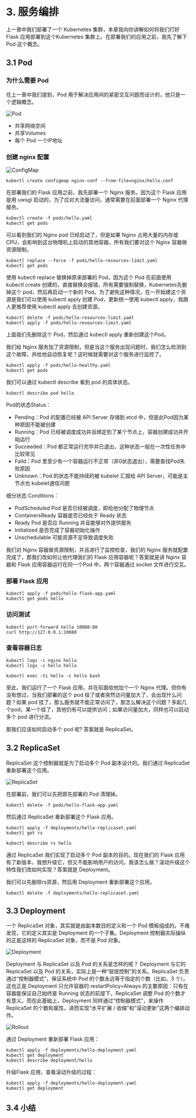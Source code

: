 # 3. 服务编排

上一章中我们部署了一个 Kubernetes 集群，本章我向你讲解如何将我们打好 Flask 应用部署到这个Kubernetes 集群上。在部署我们的应用之前，我先了解下 Pod 这个概念。

## 3.1 Pod

### 为什么需要 Pod

在上一章中我们提到，Pod 用于解决应用间的紧密交互问题而设计的，他只是一个逻辑概念。

![Pod](https://github.com/findsec-cn/k100/raw/master/docs/pod.jpg)

- 共享网络空间
- 共享Volumes
- 每个 Pod 一个IP地址

### 创建 nginx 配置

![ConfigMap](https://github.com/findsec-cn/k100/raw/master/docs/configmap.jpg)

    kubectl create configmap nginx-conf --from-file=nginx/hello.conf

在部署我们的 Flask 应用之前，我先部署一个 Nginx 服务。因为这个 Flask 应用是用 uwsgi 启动的，为了应对大流量访问，通常需要在前面部署一个 Nginx 代理服务。

    kubectl create -f pods/hello.yaml
    kubectl get pods

可以看到我们的 Nginx pod 已经启动了，但是如果 Nginx 占用大量的内存或CPU，会影响到这台物理机上启动的其他容器，所有我们要对这个 Nginx 容器做资源限制。

    kubectl replace --force -f pods/hello-resources-limit.yaml
    kubectl get pods

使用 kubectl replace 替换掉原来部署的 Pod，因为这个 Pod 在前面使用 kubectl create 创建的，直接替换会报错，所有需要强制替换，Kubernetes先删掉这个 pod，然后再启动一个新的 Pod。为了避免这种情况，在一开始建这个资源是我们可以使用 kubectl apply 创建 Pod，更新统一使用 kubectl apply，我跟人更推荐使用 kubectl apply 去创建资源。

    kubectl delete -f pods/hello-resources-limit.yaml
    kubectl apply -f pods/hello-resources-limit.yaml

上面我们先删除这个 Pod，然后通过 kubectl apply 重新创建这个Pod。

我们给 Nginx 服务加了资源限制，但是当这个服务出现问题时，我们怎么检测到这个故障，并给他自动恢复呢？这时候就需要对这个服务进行监控了。

    kubectl apply -f pods/hello-healthy.yaml
    kubectl get pods

我们可以通过 kubectl describe 看到 pod 的具体状态。

    kubectl describe pod hello

Pod的状态Status：

- Pending：Pod 的配置已经被 API Server 存储到 etcd 中，但是此Pod因为某种原因不能被创建
- Running：Pod 已经被调度成功并且绑定到了某个节点上，容器创建成功并开始运行
- Succeeded：Pod 都正常运行完毕并已退出，这种状态一般在一次性任务中比较常见
- Faild：Pod 里至少有一个容器运行不正常（非0状态退出），需要查找Pod失败原因
- Unknown：Pod 的状态不能持续的被 kubelet 汇报给 API Server，可能是主节点也 kubelet通信问题

细分状态 Conditions：

- PodScheduled Pod 是否已经被调度，即给他分配了物理节点
- ContainersReady 容器是否已经处于 Ready 状态
- Ready Pod 是否应 Running 并且能够对外提供服务
- Initialized 是否完成了容器初始化操作
- Unschedulable 可能资源不足导致调度失败

我们对 Nginx 容器做资源限制，并且进行了监控检查，我们的 Nginx 服务就配置完成了，那我们改如何让他代理我们的 Flask 应用容器呢？答案就是讲 Nginx 容器和 Flask 应用容器运行在同一个Pod 中，两个容器通过 socket 文件进行交互。

### 部署 Flask 应用

    kubectl apply -f pods/hello-flask-app.yaml
    kubectl get pods hello

### 访问测试

    kubectl port-forward hello 10080:80
    curl http://127.0.0.1:10080

### 查看容器日志

    kubectl logs -c nginx hello
    kubectl logs -c hello hello

    kubectl exec -ti hello -c hello bash

至此，我们运行了一个 Flask 应用，并在前面给他加个一个 Nginx 代理。但你有没有想过，当我们部署的这个 pod 挂了或者突然访问量加大了，会出现什么问题？如果 pod 挂了，那么服务就不能正常访问了，那怎么解决这个问题？多起几个pod，某一个挂了，其他仍有可以提供访问；如果访问量加大，同样也可以启动多个 pod 进行分流。

那我们应该如何启动多个 pod 呢? 答案就是 ReplicaSet。

## 3.2 ReplicaSet

ReplicaSet 这个控制器就是为了启动多个 Pod 副本设计的。我们通过 ReplicaSet 重新部署这个应用。

![ReplicaSet](https://github.com/findsec-cn/k100/raw/master/docs/replicaset.jpg)

在部署前，我们可以先把原先部署的 Pod 清理掉。

    kubectl delete -f pods/hello-flask-app.yaml

然后通过 ReplicaSet 重新部署这个 Flask 应用。

    kubectl apply -f deployments/hello-replicaset.yaml
    kubectl get rs

    kubectl describe rs hello

通过 ReplicaSet 我们实现了启动多个 Pod 副本的目的。现在我们的 Flask 应用有了新版本，我想升级它，但又不能影响用户的访问，我该怎么做？滚动升级这个特性我们改如何实现？答案就是 Deployment。

我们可以先删除rs资源，然后用 Deployment 重新部署这个应用。

    kubectl delete -f deployments/hello-replicaset.yaml

## 3.3 Deployment

一个 ReplicaSet 对象，其实就是由副本数目的定义和一个 Pod 模板组成的。不难发现，它的定义其实是 Deployment 的一个子集。Deployment 控制器实际操纵的正是这样的 ReplicaSet 对象，而不是 Pod 对象。

![Deployment](https://github.com/findsec-cn/k100/raw/master/docs/deployment.jpg)

Deployment 与 ReplicaSet 以及 Pod 的关系是怎样的呢？
Deployment 与它的 ReplicaSet 以及 Pod 的关系，实际上是一种“层层控制”的关系。ReplicaSet 负责通过“控制器模式”，保证系统中 Pod 的个数永远等于指定的个数（比如，3 个）。这也正是 Deployment 只允许容器的 restartPolicy=Always 的主要原因：只有在容器能保证自己始终是 Running 状态的前提下，ReplicaSet 调整 Pod 的个数才有意义。而在此基础上，Deployment 同样通过“控制器模式”，来操作 ReplicaSet 的个数和属性，进而实现“水平扩展 / 收缩”和“滚动更新”这两个编排动作。

![Rollout](https://github.com/findsec-cn/k100/raw/master/docs/rollout.jpg)

通过 Deployment 重新部署 Flask 应用：

    kubectl apply -f deployments/hello-deployment.yaml
    kubectl get deployment
    kubectl describe deployment/hello

升级Flask 应用，查看滚动升级的过程：

    kubectl apply -f deployments/hello-deployment.yaml
    kubectl get deployment

## 3.4 小结